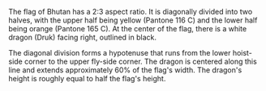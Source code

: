 The flag of Bhutan has a 2:3 aspect ratio. It is diagonally divided into two halves, with the upper half being yellow (Pantone 116 C) and the lower half being orange (Pantone 165 C). At the center of the flag, there is a white dragon (Druk) facing right, outlined in black.

The diagonal division forms a hypotenuse that runs from the lower hoist-side corner to the upper fly-side corner. The dragon is centered along this line and extends approximately 60% of the flag's width. The dragon's height is roughly equal to half the flag's height.